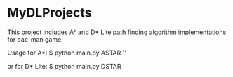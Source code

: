 # MyDLProjects

This project includes A* and D* Lite path finding algorithm implementations for pac-man game.

Usage for A*:
$ python main.py ASTAR '<LEVEL>'
  
or for D* Lite:
$ python main.py DSTAR <LEVEL>
